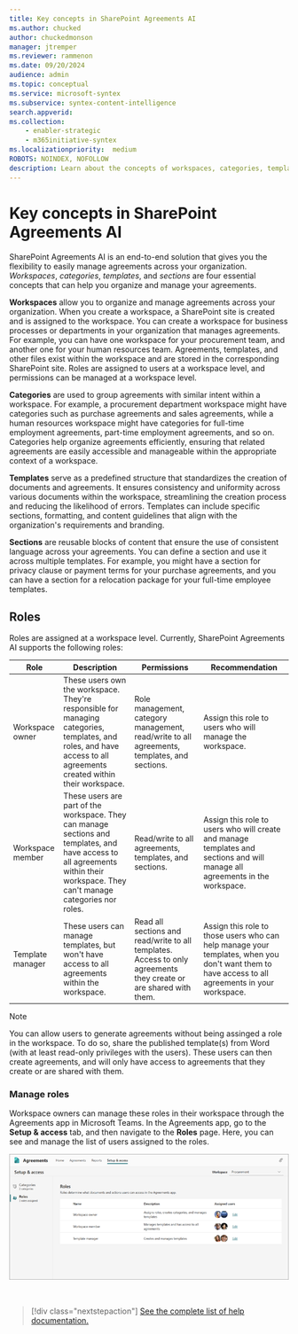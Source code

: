 ```yaml
---
title: Key concepts in SharePoint Agreements AI
ms.author: chucked
author: chuckedmonson
manager: jtremper
ms.reviewer: rammenon
ms.date: 09/20/2024
audience: admin
ms.topic: conceptual
ms.service: microsoft-syntex
ms.subservice: syntex-content-intelligence
search.appverid: 
ms.collection: 
    - enabler-strategic
    - m365initiative-syntex
ms.localizationpriority:  medium
ROBOTS: NOINDEX, NOFOLLOW
description: Learn about the concepts of workspaces, categories, templates, and sections in the SharePoint Agreements AI solution.
---
```


# Key concepts in SharePoint Agreements AI

SharePoint Agreements AI is an end-to-end solution that gives you the flexibility to easily manage agreements across your organization. *Workspaces*, *categories*, *templates*, and *sections* are four essential concepts that can help you organize and manage your agreements.

**Workspaces** allow you to organize and manage agreements across your organization. When you create a workspace, a SharePoint site is created and is assigned to the workspace. You can create a workspace for business processes or departments in your organization that manages agreements. For example, you can have one workspace for your procurement team, and another one for your human resources team. Agreements, templates, and other files exist within the workspace and are stored in the corresponding SharePoint site. Roles are assigned to users at a workspace level, and permissions can be managed at a workspace level.

**Categories** are used to group agreements with similar intent within a workspace. For example, a procurement department workspace might have categories such as purchase agreements and sales agreements, while a human resources workspace might have categories for full-time employment agreements, part-time employment agreements, and so on. Categories help organize agreements efficiently, ensuring that related agreements are easily accessible and manageable within the appropriate context of a workspace.

**Templates** serve as a predefined structure that standardizes the creation of documents and agreements. It ensures consistency and uniformity across various documents within the workspace, streamlining the creation process and reducing the likelihood of errors. Templates can include specific sections, formatting, and content guidelines that align with the organization's requirements and branding.

**Sections** are reusable blocks of content that ensure the use of consistent language across your agreements. You can define a section and use it across multiple templates. For example, you might have a section for privacy clause or payment terms for your purchase agreements, and you can have a section for a relocation package for your full-time employee templates.

## Roles

Roles are assigned at a workspace level. Currently, SharePoint Agreements AI supports the following roles:

| Role | Description | Permissions  | Recommendation   |
| --- | --- | --- | --- |
| Workspace owner | These users own the workspace. They're responsible for managing categories, templates, and roles, and have access to all agreements created within their workspace. | Role management, category management, read/write to all agreements, templates, and sections. | Assign this role to users who will manage the workspace. |
| Workspace member | These users are part of the workspace. They can manage sections and templates, and have access to all agreements within their workspace. They can't manage categories nor roles. | Read/write to all agreements, templates, and sections. | Assign this role to users who will create and manage templates and sections and will manage all agreements in the workspace. |
| Template manager | These users can manage templates, but won't have access to all agreements within the workspace. | Read all sections and read/write to all templates. Access to only agreements they create or are shared with them. | Assign this role to those users who can help manage your templates, when you don't want them to have access to all agreements in your workspace. |

> [!NOTE]
> You can allow users to generate agreements without being assinged a role in the workspace. To do so, share the published template(s) from Word (with at least read-only privileges with the users). These users can then create agreements, and will only have access to agreements that they create or are shared with them.


### Manage roles

Workspace owners can manage these roles in their workspace through the Agreements app in Microsoft Teams. In the Agreements app, go to the **Setup & access** tab, and then navigate to the **Roles** page. Here, you can see and manage the list of users assigned to the roles.

![A screenshot of Agreements app showing the role management page.](../../media/content-understanding/agreements-roles.png)

<br>

> [!div class="nextstepaction"]
> [See the complete list of help documentation.](agreements-overview.md#help-documentation)
